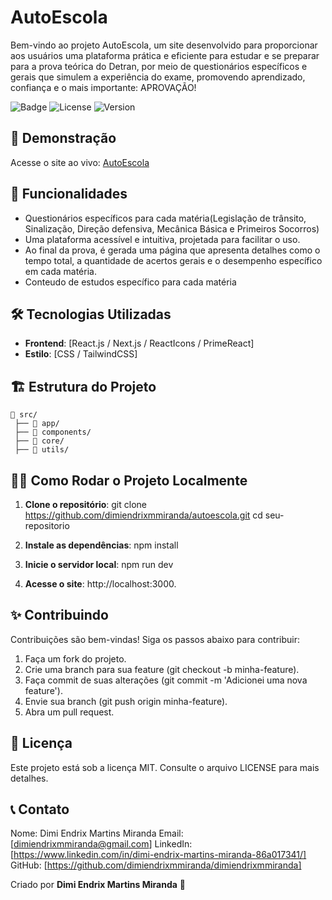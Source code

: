 # AutoEscola

Bem-vindo ao projeto AutoEscola, um site desenvolvido para proporcionar aos usuários uma plataforma prática e eficiente para estudar e se preparar para a prova teórica do Detran, por meio de questionários específicos e gerais que simulem a experiência do exame, promovendo aprendizado, confiança e o mais importante: APROVAÇÃO!

![Badge](https://img.shields.io/badge/status-em_desenvolvimento-yellow)
![License](https://img.shields.io/badge/license-MIT-blue)
![Version](https://img.shields.io/badge/version-1.0.0-brightgreen)


## 🔗 Demonstração

Acesse o site ao vivo: [AutoEscola](https://autoescola-alpha.vercel.app/)


## 🚀 Funcionalidades

- Questionários específicos para cada matéria(Legislação de trânsito, Sinalização, Direção defensiva, Mecânica Básica e Primeiros Socorros)
- Uma plataforma acessível e intuitiva, projetada para facilitar o uso.
- Ao final da prova, é gerada uma página que apresenta detalhes como o tempo total, a quantidade de acertos gerais e o desempenho específico em cada matéria.
- Conteudo de estudos específico para cada matéria


## 🛠️ Tecnologias Utilizadas

- **Frontend**: [React.js / Next.js / ReactIcons / PrimeReact]
- **Estilo**: [CSS / TailwindCSS]

## 🏗️ Estrutura do Projeto


```plaintext
📂 src/
 ├── 📂 app/
 ├── 📂 components/
 ├── 📂 core/ 
 ├── 📂 utils/
```

## 🧑‍💻 Como Rodar o Projeto Localmente

1. **Clone o repositório**: git clone https://github.com/dimiendrixmmiranda/autoescola.git
cd seu-repositorio

2. **Instale as dependências**: npm install

3. **Inicie o servidor local**: npm run dev

4. **Acesse o site**: http://localhost:3000.

## ✨ Contribuindo
Contribuições são bem-vindas! Siga os passos abaixo para contribuir:

1. Faça um fork do projeto.
2. Crie uma branch para sua feature (git checkout -b minha-feature).
3. Faça commit de suas alterações (git commit -m 'Adicionei uma nova feature').
4. Envie sua branch (git push origin minha-feature).
5. Abra um pull request.

## 📝 Licença
Este projeto está sob a licença MIT. Consulte o arquivo LICENSE para mais detalhes.


## 📞 Contato
Nome: Dimi Endrix Martins Miranda
Email: [dimiendrixmmiranda@gmail.com]
LinkedIn: [https://www.linkedin.com/in/dimi-endrix-martins-miranda-86a017341/]
GitHub: [https://github.com/dimiendrixmmiranda/dimiendrixmmiranda]


Criado por __Dimi Endrix Martins Miranda__ 💙